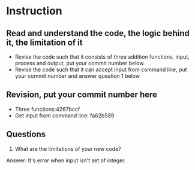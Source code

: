 ﻿# Instruction

## Read and understand the code, the logic behind it, the limitation of it
* Revise the code such that it consists of three addition functions, input, process and output, put your commit number below.
* Revise the code such that it can accept input from command line, put your commit number and answer question 1 below

## Revision, put your commit number here
* Three functions:4267bccf
* Get input from command line: fa62b589

## Questions
1. What are the limitations of your new code?

Answer: It's error when input isn't set of integer.